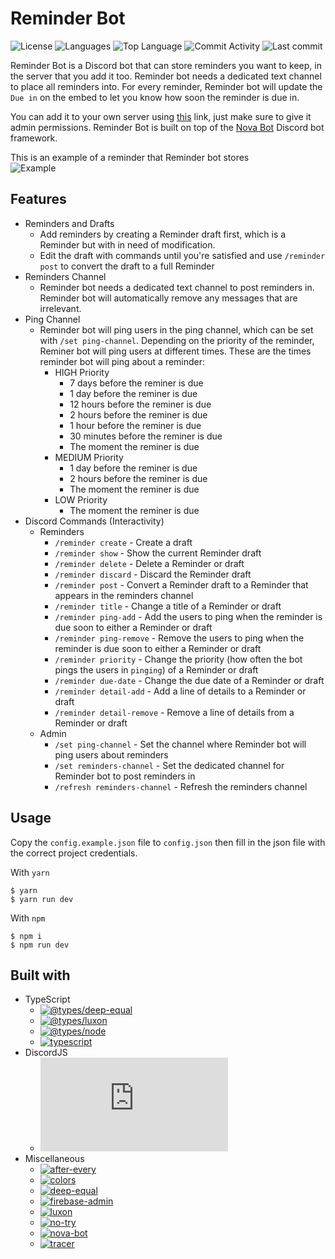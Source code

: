 # Reminder Bot

![License](https://img.shields.io/github/license/zS1L3NT/ts-discord-reminder?style=for-the-badge) ![Languages](https://img.shields.io/github/languages/count/zS1L3NT/ts-discord-reminder?style=for-the-badge) ![Top Language](https://img.shields.io/github/languages/top/zS1L3NT/ts-discord-reminder?style=for-the-badge) ![Commit Activity](https://img.shields.io/github/commit-activity/y/zS1L3NT/ts-discord-reminder?style=for-the-badge) ![Last commit](https://img.shields.io/github/last-commit/zS1L3NT/ts-discord-reminder?style=for-the-badge)

Reminder Bot is a Discord bot that can store reminders you want to keep, in the server that you add it too. Reminder bot needs a dedicated text channel to place all reminders into. For every reminder, Reminder bot will update the `Due in` on the embed to let you know how soon the reminder is due in.

You can add it to your own server using [this](https://reminder-bot.zectan.com) link, just make sure to give it admin permissions. Reminder Bot is built on top of the [Nova Bot](https://github.com/zS1L3NT/ts-npm-nova-bot) Discord bot framework.

This is an example of a reminder that Reminder bot stores<br>
![Example](https://i.ibb.co/rtB0DMx/reminer.png)

## Features

-   Reminders and Drafts
	-   Add reminders by creating a Reminder draft first, which is a Reminder but with in need of modification.
    -   Edit the draft with commands until you're satisfied and use `/reminder post` to convert the draft to a full Reminder
-   Reminders Channel
	-   Reminder bot needs a dedicated text channel to post reminders in. Reminder bot will automatically remove any messages that are irrelevant.
-   Ping Channel
	-   Reminder bot will ping users in the ping channel, which can be set with `/set ping-channel`. Depending on the priority of the reminder, Reminer bot will ping users at different times. These are the times reminder bot will ping about a reminder:
		-   HIGH Priority
			-   7 days before the reminer is due
			-   1 day before the reminer is due
			-   12 hours before the reminer is due
			-   2 hours before the reminer is due
			-   1 hour before the reminer is due
			-   30 minutes before the reminer is due
			-   The moment the reminer is due
		-   MEDIUM Priority
			-   1 day before the reminer is due
			-   2 hours before the reminer is due
			-   The moment the reminer is due
		-   LOW Priority
			-   The moment the reminer is due
-   Discord Commands (Interactivity)
    -   Reminders
        -   `/reminder create` - Create a draft
        -   `/reminder show` - Show the current Reminder draft
        -   `/reminder delete` - Delete a Reminder or draft
        -   `/reminder discard` - Discard the Reminder draft
        -   `/reminder post` - Convert a Reminder draft to a Reminder that appears in the reminders channel
        -   `/reminder title` - Change a title of a Reminder or draft
        -   `/reminder ping-add` - Add the users to ping when the reminder is due soon to either a Reminder or draft
        -   `/reminder ping-remove` - Remove the users to ping when the reminder is due soon to either a Reminder or draft
        -   `/reminder priority` - Change the priority (how often the bot pings the users in `pinging`) of a Reminder or draft
        -   `/reminder due-date` - Change the due date of a Reminder or draft
        -   `/reminder detail-add` - Add a line of details to a Reminder or draft
        -   `/reminder detail-remove` - Remove a line of details from a Reminder or draft
    -   Admin
        -   `/set ping-channel` - Set the channel where Reminder bot will ping users about reminders
        -   `/set reminders-channel` - Set the dedicated channel for Reminder bot to post reminders in
        -   `/refresh reminders-channel` - Refresh the reminders channel

## Usage

Copy the `config.example.json` file to `config.json` then fill in the json file with the correct project credentials.

With `yarn`
```
$ yarn
$ yarn run dev
```

With `npm`
```
$ npm i
$ npm run dev
```

## Built with
- TypeScript
    -   [![@types/deep-equal](https://img.shields.io/github/package-json/dependency-version/zS1L3NT/ts-discord-reminder/dev/@types/deep-equal?style=flat-square)](https://npmjs.com/package/@types/deep-equal)
    -   [![@types/luxon](https://img.shields.io/github/package-json/dependency-version/zS1L3NT/ts-discord-reminder/dev/@types/luxon?style=flat-square)](https://npmjs.com/package/@types/luxon)
    -   [![@types/node](https://img.shields.io/github/package-json/dependency-version/zS1L3NT/ts-discord-reminder/dev/@types/node?style=flat-square)](https://npmjs.com/package/@types/node)
    -   [![typescript](https://img.shields.io/github/package-json/dependency-version/zS1L3NT/ts-discord-reminder/dev/typescript?style=flat-square)](https://npmjs.com/package/typescript)
- DiscordJS
    -   [![discord.js](https://img.shields.io/github/package-json/dependency-version/zS1L3NT/ts-discord-reminder/discord.js?style=flat-square)](https://npmjs.com/package/discord.js)
- Miscellaneous
    -   [![after-every](https://img.shields.io/github/package-json/dependency-version/zS1L3NT/ts-discord-reminder/after-every?style=flat-square)](https://npmjs.com/package/after-every)
    -   [![colors](https://img.shields.io/github/package-json/dependency-version/zS1L3NT/ts-discord-reminder/colors?style=flat-square)](https://npmjs.com/package/colors)
    -   [![deep-equal](https://img.shields.io/github/package-json/dependency-version/zS1L3NT/ts-discord-reminder/deep-equal?style=flat-square)](https://npmjs.com/package/deep-equal)
    -   [![firebase-admin](https://img.shields.io/github/package-json/dependency-version/zS1L3NT/ts-discord-reminder/firebase-admin?style=flat-square)](https://npmjs.com/package/firebase-admin)
    -   [![luxon](https://img.shields.io/github/package-json/dependency-version/zS1L3NT/ts-discord-reminder/luxon?style=flat-square)](https://npmjs.com/package/luxon)
    -   [![no-try](https://img.shields.io/github/package-json/dependency-version/zS1L3NT/ts-discord-reminder/no-try?style=flat-square)](https://npmjs.com/package/no-try)
    -   [![nova-bot](https://img.shields.io/github/package-json/dependency-version/zS1L3NT/ts-discord-reminder/nova-bot?style=flat-square)](https://npmjs.com/package/nova-bot)
    -   [![tracer](https://img.shields.io/github/package-json/dependency-version/zS1L3NT/ts-discord-reminder/tracer?style=flat-square)](https://npmjs.com/package/tracer)
